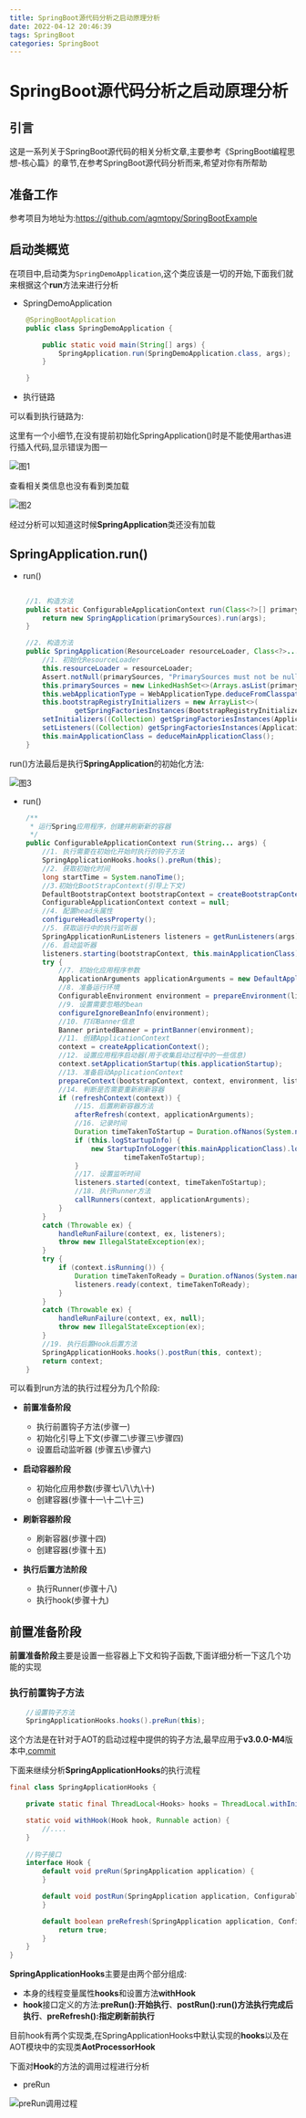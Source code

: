 ```yaml
---
title: SpringBoot源代码分析之启动原理分析
date: 2022-04-12 20:46:39
tags: SpringBoot
categories: SpringBoot
---
```



# SpringBoot源代码分析之启动原理分析

## 引言
这是一系列关于SpringBoot源代码的相关分析文章,主要参考《SpringBoot编程思想-核心篇》的章节,在参考SpringBoot源代码分析而来,希望对你有所帮助

## 准备工作

参考项目为地址为:https://github.com/agmtopy/SpringBootExample


## 启动类概览

在项目中,启动类为`SpringDemoApplication`,这个类应该是一切的开始,下面我们就来根据这个<B>run</B>方法来进行分析


- SpringDemoApplication
```java
    @SpringBootApplication
    public class SpringDemoApplication {

        public static void main(String[] args) {
            SpringApplication.run(SpringDemoApplication.class, args);
        }

    }
```

- 执行链路



可以看到执行链路为:


这里有一个小细节,在没有提前初始化SpringApplication()时是不能使用arthas进行插入代码,显示错误为图一

![图1](https://github.com/agmtopy/noteBook/blob/master/png/S-springboot%E6%BA%90%E4%BB%A3%E7%A0%81%E8%A7%A3%E6%9E%90/Arthas_SpringApplicationRun1.jpg?raw=true)

查看相关类信息也没有看到类加载

![图2](https://github.com/agmtopy/noteBook/blob/master/png/S-springboot%E6%BA%90%E4%BB%A3%E7%A0%81%E8%A7%A3%E6%9E%90/Arthas_SpringApplicationRun2.jpg?raw=true)

经过分析可以知道这时候<B>SpringApplication</B>类还没有加载

## SpringApplication.run()


- run()

```java
    
    //1. 构造方法  
    public static ConfigurableApplicationContext run(Class<?>[] primarySources, String[] args) {
		return new SpringApplication(primarySources).run(args);
	}

    //2. 构造方法
    public SpringApplication(ResourceLoader resourceLoader, Class<?>... primarySources) {
        //1. 初始化ResourceLoader
		this.resourceLoader = resourceLoader;
		Assert.notNull(primarySources, "PrimarySources must not be null");
		this.primarySources = new LinkedHashSet<>(Arrays.asList(primarySources));
		this.webApplicationType = WebApplicationType.deduceFromClasspath();
		this.bootstrapRegistryInitializers = new ArrayList<>(
				getSpringFactoriesInstances(BootstrapRegistryInitializer.class));
		setInitializers((Collection) getSpringFactoriesInstances(ApplicationContextInitializer.class));
		setListeners((Collection) getSpringFactoriesInstances(ApplicationListener.class));
		this.mainApplicationClass = deduceMainApplicationClass();
	}

```

run()方法最后是执行<B>SpringApplication</B>的初始化方法:

![图3]()

- run()

```java
	/**
	 * 运行Spring应用程序，创建并刷新新的容器
	 */
	public ConfigurableApplicationContext run(String... args) {
		//1. 执行需要在初始化开始时执行的钩子方法
		SpringApplicationHooks.hooks().preRun(this);
		//2. 获取初始化时间
		long startTime = System.nanoTime();
		//3.初始化BootStrapContext(引导上下文)
		DefaultBootstrapContext bootstrapContext = createBootstrapContext();
		ConfigurableApplicationContext context = null;
		//4. 配置head头属性
		configureHeadlessProperty();
		//5. 获取运行中的执行监听器
		SpringApplicationRunListeners listeners = getRunListeners(args);
		//6. 启动监听器
		listeners.starting(bootstrapContext, this.mainApplicationClass);
		try {
			//7. 初始化应用程序参数
			ApplicationArguments applicationArguments = new DefaultApplicationArguments(args);
			//8. 准备运行环境
			ConfigurableEnvironment environment = prepareEnvironment(listeners, bootstrapContext, applicationArguments);
			//9. 设置需要忽略的bean
			configureIgnoreBeanInfo(environment);
			//10. 打印Banner信息
			Banner printedBanner = printBanner(environment);
			//11. 创建ApplicationContext
			context = createApplicationContext();
			//12. 设置应用程序启动器(用于收集启动过程中的一些信息)
			context.setApplicationStartup(this.applicationStartup);
			//13. 准备启动ApplicationContext
			prepareContext(bootstrapContext, context, environment, listeners, applicationArguments, printedBanner);
			//14. 判断是否需要重新刷新容器
			if (refreshContext(context)) {
				//15. 后置刷新容器方法
				afterRefresh(context, applicationArguments);
				//16. 记录时间
				Duration timeTakenToStartup = Duration.ofNanos(System.nanoTime() - startTime);
				if (this.logStartupInfo) {
					new StartupInfoLogger(this.mainApplicationClass).logStarted(getApplicationLog(),
							timeTakenToStartup);
				}
				//17. 设置监听时间
				listeners.started(context, timeTakenToStartup);
				//18. 执行Runner方法
				callRunners(context, applicationArguments);
			}
		}
		catch (Throwable ex) {
			handleRunFailure(context, ex, listeners);
			throw new IllegalStateException(ex);
		}
		try {
			if (context.isRunning()) {
				Duration timeTakenToReady = Duration.ofNanos(System.nanoTime() - startTime);
				listeners.ready(context, timeTakenToReady);
			}
		}
		catch (Throwable ex) {
			handleRunFailure(context, ex, null);
			throw new IllegalStateException(ex);
		}
		//19. 执行后置Hook后置方法
		SpringApplicationHooks.hooks().postRun(this, context);
		return context;
	}
```

可以看到run方法的执行过程分为几个阶段:

- <B>前置准备阶段</B>
	- 执行前置钩子方法(步骤一)
	- 初始化引导上下文(步骤二\步骤三\步骤四)
	- 设置启动监听器 (步骤五\步骤六)

- <B>启动容器阶段</B>
	- 初始化应用参数(步骤七\八\九\十)
	- 创建容器(步骤十一\十二\十三)

- <B>刷新容器阶段</B>
	- 刷新容器(步骤十四)
	- 创建容器(步骤十五)

- <B>执行后置方法阶段</B>
	- 执行Runner(步骤十八)
	- 执行hook(步骤十九)


## 前置准备阶段

<B>前置准备阶段</B>主要是设置一些容器上下文和钩子函数,下面详细分析一下这几个功能的实现

### 执行前置钩子方法

```java
	//设置钩子方法
	SpringApplicationHooks.hooks().preRun(this);
```

这个方法是在针对于AOT的启动过程中提供的钩子方法,最早应用于<B>v3.0.0-M4</B>版本中,[commit](https://github.com/spring-projects/spring-boot/commit/9cd17f8a14eab8007c372c045a6b9295a3a56126?diff=unified)

下面来继续分析<B>SpringApplicationHooks</B>的执行流程


```java
final class SpringApplicationHooks {

	private static final ThreadLocal<Hooks> hooks = ThreadLocal.withInitial(Hooks::new);

	static void withHook(Hook hook, Runnable action) {
		//....
	}
	
	//钩子接口
	interface Hook {
		default void preRun(SpringApplication application) {
		}

		default void postRun(SpringApplication application, ConfigurableApplicationContext context) {
		}

		default boolean preRefresh(SpringApplication application, ConfigurableApplicationContext context) {
			return true;
		}
	}
}
```

<B>SpringApplicationHooks</B>主要是由两个部分组成:
 - 本身的线程变量属性<B>hooks</B>和设置方法<B>withHook</B>
 - <B>hook</B>接口定义的方法:<B>preRun():开始执行</B>、<B>postRun():run()方法执行完成后执行</B>、<B>preRefresh():指定刷新前执行</B>

目前hook有两个实现类,在SpringApplicationHooks中默认实现的<B>hooks</B>以及在AOT模块中的实现类<B>AotProcessorHook</B>

下面对<B>Hook</B>的方法的调用过程进行分析

- preRun

![preRun调用过程]()






